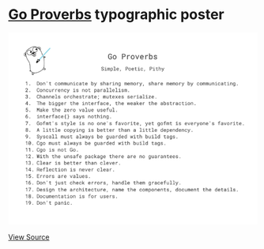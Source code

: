 # [Go Proverbs](https://go-proverbs.github.io/) typographic poster

![](/Go%20Proverbs%20(72dpi).png)

[View Source](https://docs.google.com/document/d/1fjxvwwldiW8zpuHuWgVHY9McJlYIIngh4JhM3I4C4ak/edit?usp=sharing)

